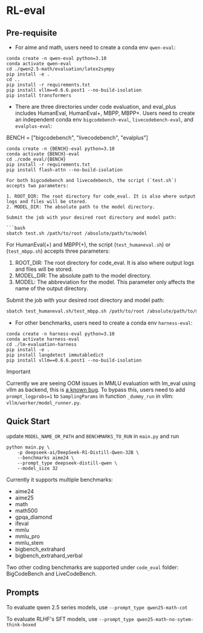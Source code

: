 # RL-eval

## Pre-requisite
- For aime and math, users need to create a conda env `qwen-eval`:
```
conda create -n qwen-eval python=3.10
conda activate qwen-eval
cd ./qwen2.5-math/evaluation/latex2sympy
pip install -e .
cd ..
pip install -r requirements.txt 
pip install vllm==0.6.6.post1 --no-build-isolation
pip install transformers
```

- There are three directories under code evaluation, and eval_plus includes HumanEval, HumanEval+, MBPP, MBPP+. Users need to create an independent conda env `bigcodebench-eval`, `livecodebench-eval`, and `evalplus-eval`:

BENCH = ["bigcodebench", "livecodebench", "evalplus"]

```
conda create -n {BENCH}-eval python=3.10
conda activate {BENCH}-eval
cd ./code_eval/{BENCH}
pip install -r requirements.txt 
pip install flash-attn --no-build-isolation

For both bigcodebench and livecodebench, the script (`test.sh`) accepts two parameters:

1. ROOT_DIR: The root directory for code_eval. It is also where output logs and files will be stored.
2. MODEL_DIR: The absolute path to the model directory.

Submit the job with your desired root directory and model path:

```bash
sbatch test.sh /path/to/root /absolute/path/to/model
```

For HumanEval(+) and MBPP(+), the script (`test_humaneval.sh`) or (`test_mbpp.sh`) accepts three parameters:

1. ROOT_DIR: The root directory for code_eval. It is also where output logs and files will be stored.
2. MODEL_DIR: The absolute path to the model directory.
3. MODEL: The abbreviation for the model. This parameter only affects the name of the output directory.

Submit the job with your desired root directory and model path:

```bash
sbatch test_humaneval.sh/test_mbpp.sh /path/to/root /absolute/path/to/model /abbreviation/for/model
```

- For other benchmarks, users need to create a conda env `harness-eval`:
```
conda create -n harness-eval python=3.10
conda activate harness-eval
cd ./lm-evaluation-harness
pip install -e .
pip install langdetect immutabledict
pip install vllm==0.6.6.post1 --no-build-isolation
```

> [!IMPORTANT]  
> Currently we are seeing OOM issues in MMLU evaluation with lm_eval using vllm as backend, this is [a known bug](https://github.com/EleutherAI/lm-evaluation-harness/issues/2490). To bypass this, users need to add `prompt_logprobs=1` to `SamplingParams` in function `_dummy_run` in vllm: `vllm/worker/model_runner.py`.

## Quick Start
update `MODEL_NAME_OR_PATH` and `BENCHMARKS_TO_RUN` in `main.py` and run
```
python main.py \
    -p deepseek-ai/DeepSeek-R1-Distill-Qwen-32B \
    --benchmarks aime24 \
    --prompt_type deepseek-distill-qwen \
    --model_size 32
```

Currently it supports multiple benchmarks: 
- aime24
- aime25
- math
- math500
- gpqa_diamond
- ifeval
- mmlu
- mmlu_pro
- mmlu_stem
- bigbench_extrahard
- bigbench_extrahard_verbal

Two other coding benchmarks are supported under `code_eval` folder: BigCodeBench and LiveCodeBench.

## Prompts
To evaluate qwen 2.5 series models, use `--prompt_type qwen25-math-cot`

To evaluate RLHF's SFT models, use `--prompt_type qwen25-math-no-sytem-think-boxed`
